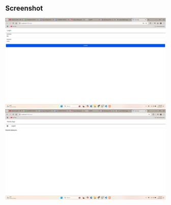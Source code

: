 ## Screenshot
![Lampiran Tampilan Login](tampilan_awal.png)
![Lampiran Tampilan Login](tampilan_sesudah.png)
